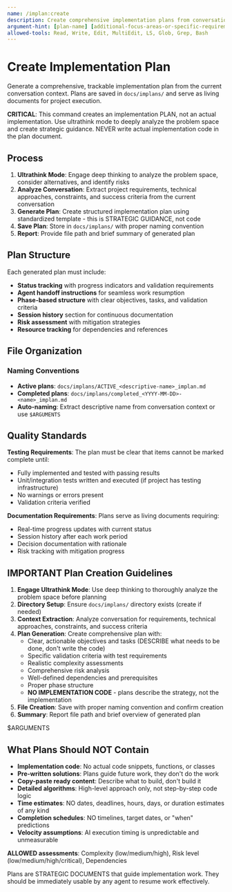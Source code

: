 ```yaml
---
name: /implan:create
description: Create comprehensive implementation plans from conversation context
argument-hint: [plan-name] [additional-focus-areas-or-specific-requirements]
allowed-tools: Read, Write, Edit, MultiEdit, LS, Glob, Grep, Bash
---
```


# Create Implementation Plan

Generate a comprehensive, trackable implementation plan from the current conversation context. Plans are saved in `docs/implans/` and serve as living documents for project execution.

**CRITICAL**: This command creates an implementation PLAN, not an actual implementation. Use ultrathink mode to deeply analyze the problem space and create strategic guidance. NEVER write actual implementation code in the plan document.

## Process

1. **Ultrathink Mode**: Engage deep thinking to analyze the problem space, consider alternatives, and identify risks
2. **Analyze Conversation**: Extract project requirements, technical approaches, constraints, and success criteria from the current conversation
3. **Generate Plan**: Create structured implementation plan using standardized template - this is STRATEGIC GUIDANCE, not code
4. **Save Plan**: Store in `docs/implans/` with proper naming convention
5. **Report**: Provide file path and brief summary of generated plan

## Plan Structure

Each generated plan must include:
- **Status tracking** with progress indicators and validation requirements
- **Agent handoff instructions** for seamless work resumption
- **Phase-based structure** with clear objectives, tasks, and validation criteria
- **Session history** section for continuous documentation
- **Risk assessment** with mitigation strategies
- **Resource tracking** for dependencies and references

## File Organization

### Naming Conventions
- **Active plans**: `docs/implans/ACTIVE_<descriptive-name>_implan.md`
- **Completed plans**: `docs/implans/completed_<YYYY-MM-DD>-<name>_implan.md`
- **Auto-naming**: Extract descriptive name from conversation context or use `$ARGUMENTS`

## Quality Standards

**Testing Requirements**: The plan must be clear that items cannot be marked complete until:
- Fully implemented and tested with passing results
- Unit/integration tests written and executed (if project has testing infrastructure)
- No warnings or errors present
- Validation criteria verified

**Documentation Requirements**: Plans serve as living documents requiring:
- Real-time progress updates with current status
- Session history after each work period
- Decision documentation with rationale
- Risk tracking with mitigation progress

## IMPORTANT Plan Creation Guidelines

1. **Engage Ultrathink Mode**: Use deep thinking to thoroughly analyze the problem space before planning
2. **Directory Setup**: Ensure `docs/implans/` directory exists (create if needed)
3. **Context Extraction**: Analyze conversation for requirements, technical approaches, constraints, and success criteria
4. **Plan Generation**: Create comprehensive plan with:
   - Clear, actionable objectives and tasks (DESCRIBE what needs to be done, don't write the code)
   - Specific validation criteria with test requirements
   - Realistic complexity assessments
   - Comprehensive risk analysis
   - Well-defined dependencies and prerequisites
   - Proper phase structure
   - **NO IMPLEMENTATION CODE** - plans describe the strategy, not the implementation
5. **File Creation**: Save with proper naming convention and confirm creation
6. **Summary**: Report file path and brief overview of generated plan

$ARGUMENTS

## What Plans Should NOT Contain

- **Implementation code**: No actual code snippets, functions, or classes
- **Pre-written solutions**: Plans guide future work, they don't do the work
- **Copy-paste ready content**: Describe what to build, don't build it
- **Detailed algorithms**: High-level approach only, not step-by-step code logic
- **Time estimates**: NO dates, deadlines, hours, days, or duration estimates of any kind
- **Completion schedules**: NO timelines, target dates, or "when" predictions
- **Velocity assumptions**: AI execution timing is unpredictable and unmeasurable

**ALLOWED assessments**: Complexity (low/medium/high), Risk level (low/medium/high/critical), Dependencies

Plans are STRATEGIC DOCUMENTS that guide implementation work. They should be immediately usable by any agent to resume work effectively.
